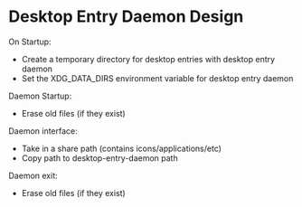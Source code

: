 # Desktop Entry Daemon Design

On Startup:

* Create a temporary directory for desktop entries with desktop entry daemon
* Set the XDG_DATA_DIRS environment variable for desktop entry daemon

Daemon Startup:

* Erase old files (if they exist)

Daemon interface:

* Take in a share path (contains icons/applications/etc)
* Copy path to desktop-entry-daemon path

Daemon exit:

* Erase old files (if they exist)